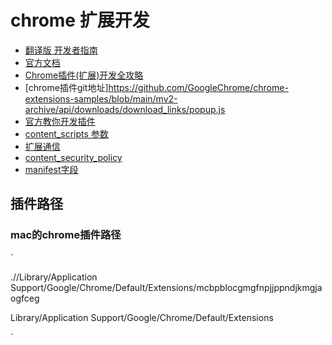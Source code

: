# chrome 扩展开发
- [翻译版 开发者指南](https://crxdoc-zh.appspot.com/extensions/devguide#)
- [官方文档](https://developer.chrome.com/docs/extensions/mv3/getstarted/)
- [Chrome插件(扩展)开发全攻略](https://cloud.tencent.com/developer/article/1667242)
- [chrome插件git地址]https://github.com/GoogleChrome/chrome-extensions-samples/blob/main/mv2-archive/api/downloads/download_links/popup.js
- [官方教你开发插件](https://developer.chrome.com/docs/apps/first_app/)
- [content_scripts 参数](https://developer.mozilla.org/zh-CN/docs/Mozilla/Add-ons/WebExtensions/manifest.json/content_scripts)
- [扩展通信](https://developer.chrome.com/extensions/messaging)
- [content_security_policy](https://content-security-policy.com/)
- [manifest字段](https://developer.chrome.com/docs/extensions/mv3/manifest/)
## 插件路径
### mac的chrome插件路径
`

.//Library/Application Support/Google/Chrome/Default/Extensions/mcbpblocgmgfnpjjppndjkmgjaogfceg


Library/Application Support/Google/Chrome/Default/Extensions

`
